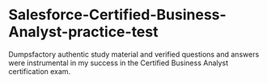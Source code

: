 # Salesforce-Certified-Business-Analyst-practice-test
Dumpsfactory authentic study material and verified questions and answers were instrumental in my success in the Certified Business Analyst certification exam.

